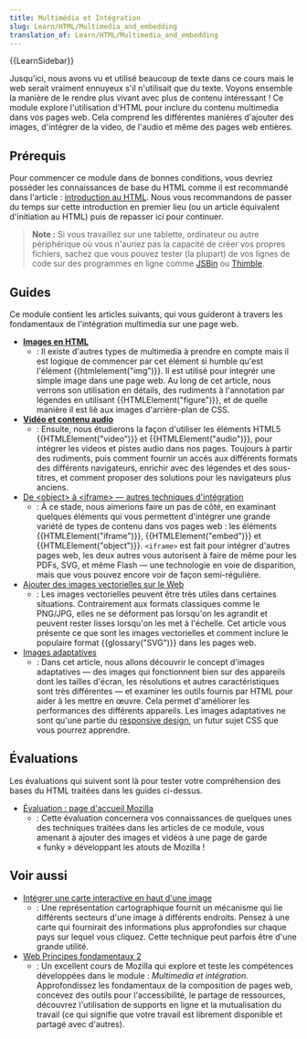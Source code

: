 ```yaml
---
title: Multimédia et Intégration
slug: Learn/HTML/Multimedia_and_embedding
translation_of: Learn/HTML/Multimedia_and_embedding
---
```


{{LearnSidebar}}

Jusqu'ici, nous avons vu et utilisé beaucoup de texte dans ce cours mais le web serait vraiment ennuyeux s'il n'utilisait que du texte. Voyons ensemble la manière de le rendre plus vivant avec plus de contenu intéressant&nbsp;! Ce module explore l'utilisation d'HTML pour inclure du contenu multimedia dans vos pages web. Cela comprend les différentes manières d'ajouter des images, d'intégrer de la video, de l'audio et même des pages web entières.

## Prérequis

Pour commencer ce module dans de bonnes conditions, vous devriez posséder les connaissances de base du HTML comme il est recommandé dans l'article : [introduction au HTML](/fr/Apprendre/HTML/Introduction_%C3%A0_HTML). Nous vous recommandons de passer du temps sur cette introduction en premier lieu (ou un article équivalent d'initiation au HTML) puis de repasser ici pour continuer.

> **Note :** Si vous travaillez sur une tablette, ordinateur ou autre périphérique où vous n'auriez pas la capacité de créer vos propres fichiers, sachez que vous pouvez tester (la plupart) de vos lignes de code sur des programmes en ligne comme [JSBin](https://jsbin.com/) ou [Thimble](https://thimble.mozilla.org/).

## Guides

Ce module contient les articles suivants, qui vous guideront à travers les fondamentaux de l'intégration multimedia sur une page web.

- **[Images en HTML](/fr/docs/Apprendre/HTML/Multimedia_and_embedding/Images_in_HTML)**
  - : Il existe d'autres types de multimedia à prendre en compte mais il est logique de commencer par cet élément si humble qu'est l'élément {{htmlelement("img")}}. Il est utilisé pour integrér une simple image dans une page web. Au long de cet article, nous verrons son utilisation en détails, des rudiments à l'annotation par légendes en utilisant {{HTMLElement("figure")}}, et de quelle manière il est liè aux images d'arrière-plan de CSS.
- **[Vidéo et contenu audio](/fr/docs/Apprendre/HTML/Multimedia_and_embedding/Contenu_audio_et_video)**
  - : Ensuite, nous étudierons la façon d'utiliser les éléments HTML5 {{HTMLElement("video")}} et {{HTMLElement("audio")}}, pour intégrer les videos et pistes audio dans nos pages. Toujours à partir des rudiments, puis comment fournir un accés aux différents formats des différents navigateurs, enrichir avec des légendes et des sous-titres, et comment proposer des solutions pour les navigateurs plus anciens.
- [De \<object> à \<iframe> — autres techniques d'intégration](/fr/docs/Apprendre/HTML/Multimedia_and_embedding/Other_embedding_technologies)
  - : À ce stade, nous aimerions faire un pas de côté, en examinant quelques éléments qui vous permettent d'intégrer une grande variété de types de contenu dans vos pages web : les éléments {{HTMLElement("iframe")}}, {{HTMLElement("embed")}} et {{HTMLElement("object")}}. `<iframe>` est fait pour intégrer d'autres pages web, les deux autres vous autorisent à faire de même pour les PDFs, SVG, et même Flash — une technologie en voie de disparition, mais que vous pouvez encore voir de façon semi-régulière.
- [Ajouter des images vectorielles sur le Web](/fr/docs/Apprendre/HTML/Comment/Ajouter_des_images_vectorielles_à_une_page_web)
  - : Les images vectorielles peuvent être très utiles dans certaines situations. Contrairement aux formats classiques comme le PNG/JPG, elles ne se déforment pas lorsqu'on les agrandit et peuvent rester lisses lorsqu'on les met à l'échelle. Cet article vous présente ce que sont les images vectorielles et comment inclure le populaire format {{glossary("SVG")}} dans les pages web.
- [Images adaptatives](/fr/docs/Apprendre/HTML/Comment/Ajouter_des_images_adaptatives_à_une_page_web)
  - : Dans cet article, nous allons découvrir le concept d'images adaptatives — des images qui fonctionnent bien sur des appareils dont les tailles d'écran, les résolutions et autres caractéristiques sont très différentes — et examiner les outils fournis par HTML pour aider à les mettre en œuvre. Cela permet d'améliorer les performances des différents appareils. Les images adaptatives ne sont qu'une partie du [responsive design](/fr/docs/Apprendre/CSS/CSS_layout/Responsive_Design), un futur sujet CSS que vous pourrez apprendre.

## Évaluations

Les évaluations qui suivent sont là pour tester votre compréhension des bases du HTML traitées dans les guides ci-dessus.

- [Évaluation : page d'accueil Mozilla](/fr/docs/Apprendre/HTML/Multimedia_and_embedding/Mozilla_splash_page)
  - : Cette évaluation concernera vos connaissances de quelques unes des techniques traitées dans les articles de ce module, vous amenant à ajouter des images et vidéos à une page de garde «&nbsp;funky&nbsp;» développant les atouts de Mozilla&nbsp;!

## Voir aussi

- [Intégrer une carte interactive en haut d'une image](/fr/docs/Apprendre/HTML/Comment/Ajouter_carte_zones_cliquables_sur_image)
  - : Une représentation cartographique fournit un mécanisme qui lie différents secteurs d'une image à différents endroits. Pensez à une carte qui fournirait des informations plus approfondies sur chaque pays sur lequel vous cliquez. Cette technique peut parfois être d'une grande utilité.
- [Web Principes fondamentaux 2](https://teach.mozilla.org/activities/web-lit-basics-two/)
  - : Un excellent cours de Mozilla qui explore et teste les compétences développées dans le module : _Multimedia et intégration_. Approfondissez les fondamentaux de la composition de pages web, concevez des outils pour l'accessibilité, le partage de ressources, découvrez l'utilisation de supports en ligne et la mutualisation du travail (ce qui signifie que votre travail est librement disponible et partagé avec d'autres).
